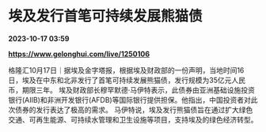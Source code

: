 # 埃及发行首笔可持续发展熊猫债

**2023-10-17 03:59**

**https://www.gelonghui.com/live/1250106**

格隆汇10月17日｜据埃及金字塔报，根据埃及财政部的一份声明，当地时间16日，埃及在中东和北非发行了首笔可持续发展熊猫债，发行规模为35亿元人民币，期限三年。 埃及财政部长穆罕默德·马伊特表示，此债券由亚洲基础设施投资银行(AIIB)和非洲开发银行(AFDB)等国际银行提供担保。他指出，中国投资者对此次债券的发行表达了极高的需求。 马伊特说，埃及发行熊猫债旨在通过扩大绿色交通、可再生能源、可持续水管理和卫生设施等项目，支持埃及的绿色经济转型。